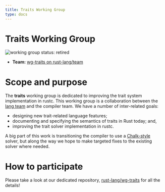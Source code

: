 ```yaml
---
title: Traits Working Group
type: docs
---
```

# Traits Working Group
![working group status: retired][status]

[status]: https://img.shields.io/badge/status-retired-cacaca.svg?style=for-the-badge

- **Team:** [wg-traits on rust-lang/team](https://github.com/rust-lang/team/blob/master/teams/wg-traits.toml)

[nikomatsakis]: https://github.com/nikomatsakis
[jackh726]: https://github.com/jackh726

# Scope and purpose

The **traits** working group is dedicated to improving the trait
system implementation in rustc. This working group is a collaboration
between the [lang team] and the compiler team. We have a number of inter-related
goals:

- designing new trait-related language features;
- documenting and specifying the semantics of traits in Rust today; and,
- improving the trait solver implementation in rustc.

[lang team]: https://github.com/rust-lang/lang-team/

A big part of this work is transitioning the compiler to use a
[Chalk-style] solver, but along the way we hope to make targeted fixes
to the existing solver where needed.

[Chalk-style]: https://github.com/rust-lang-nursery/chalk

# How to participate

Please take a look at our dedicated repository, [rust-lang/wg-traits] for all the details!

[rust-lang/wg-traits]: https://github.com/rust-lang/wg-traits

